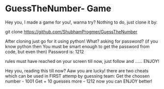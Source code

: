 # GuessTheNumber- Game

Hey you, I made a game for you!, wanna try? Nothing to do, just clone it by:

git clone https://github.com/ShubhamProgmer/GuessTheNumber

After cloning just go for it using python! What? asking for password? (if you know python then You must be smart enough to get the password from code, but even then) 
Password is: 1212

rules must have reached on your screen till now, just follow and ......
ENJOY!





Hey you, reading this till now? Aaw you are lucky! there are two cheats which can be used in FIRST attemp by guessing team:
Get the choosen number - 1001
Get + 10 guesses more - 1212
now you can ENJOY better!

